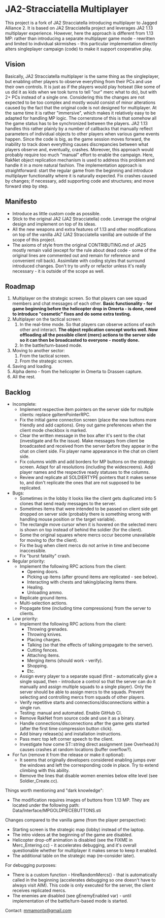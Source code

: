 # JA2-Stracciatella Multiplayer

This project is a fork of JA2 Stracciatella introducing multiplayer to Jagged Alliance 2. It is based on JA2 Stracciatella project and leverages JA2 1.13 multiplayer experience. However, here the approach is different from 1.13 MP: rather than introducing a separate multiplayer game mode - rewritten and limited to individual skirmishes - this particular implementation directly alters singleplayer campaign (code) to make it support cooperative play.

## Vision

Basically, JA2 Stracciatella multiplayer is the same thing as the singleplayer, but enabling other players to observe everything from their PCs and use their own controls. It is just as if the players would play hotseat (like some of us did it as kids when we took turns to tell "our" merc what to do), but with 2+ PCs instead of a single one. Considering this the changes are not expected to be too complex and mostly would consist of minor alterations caused by the fact that the original code is not designed for multiplayer. At the same time it is rather "immersive", which makes it relatively easy to be adapted for handling MP logic. The cornerstone of this is that somehow all the game status has to be synchronized between the players. JA2 1.13 handles this rather plainly by a number of callbacks that manually reflect parameters of individual objects to other players when various game events happen. Since the code is big, as the game session moves forward, the inability to track down everything causes discrepancies between what players observe and, eventually, crashes. Moreover, this approach would probably require too much "manual" effort to enable the campaign. Here, RakNet object replication mechanism is used to address this problem and handle it in a more natural fashion. The implementation approach is straightforward: start the regular game from the beginning and introduce multiplayer functionality where it is naturally expected. Fix crashes caused by changes; if necessary, add supporting code and structures; and move forward step by step.

## Manifesto

- Introduce as little custom code as possible.
- Stick to the original JA2 (JA2 Stracciatella) code. Leverage the original design and implement on top of its ideas.
- All the new weapons and extra features of 1.13 and other modifications on top of the vanilla JA2 (JA2 Stracciatella vanilla) are outside of the scope of this project.
- The axioms of style from the original CONTRIBUTING.md of JA2S mostly remain valid (except for the rule about dead code - some of the original lines are commented out and remain for reference and convenient roll back). Assimilate with coding styles that surround introduced changes. Don't try to unify or refactor unless it's really necessary - it is outside of the scope as well.

## Roadmap

1. Multiplayer on the strategic screen. So that players can see squad members and chat messages of each other. **Basic functionality - for game beginning before the helicopter drop in Omerta - is done, need to introduce "cosmetic" fixes and do some extra testing.**
2. Multiplayer on the tactical screen:
    1. In the real-time mode. So that players can observe actions of each other and interact. **The object replication concept works well. Now offloading all the possible client (merc) actions to the server side so it can then be broadcasted to everyone - mostly done.**
    2. In the battle/turn-based mode.
3. Moving to another sector:
    1. From the tactical screen.
    2. From the strategic screen.
4. Saving and loading.
5. Alpha demo - from the helicopter in Omerta to Drassen capture.
6. All the rest.

## Backlog

- Incomplete:
    - Implement respective item pointers on the server side for multiple clients: replace gpItemPointerRPC.
    - Fix the initial game connection screen (place the new buttons more friendly and add captions). Grey out game preferences when the client mode checkbox is marked.
    - Clear the written message in the box after it's sent to the chat (investigate and fix the issue). Make messages from client be broadcasted and received from the server before they appear in the chat on client side. Fix player name appearance in the chat on client side.
    - Fix columns width and add borders for MP buttons on the strategic screen. Adapt for all resolutions (including the widescreens). Add player names and the respective ready statuses to the columns.
    - Review and replicate all SOLDIERTYPE pointers that it makes sense to, and don't replicate the ones that are not supposed to be replicated.
- Bugs:
    - Sometimes in the lobby it looks like the client gets duplicated into 5 clones that send ready messages to the server.
    - Sometimes items that were intended to be passed on client side get dropped on server side (probably there is something wrong with handling mouse position or the target variable).
    - The rectangle move cursor when it is hovered on the selected merc is shown on top instead of behind the soldier (for the client).
    - Some the original squares where mercs occur become unavailable for moving to (for the client).
    - Fix the bug when client mercs do not arrive in time and become inaccessible.
    - Fix "burst fatality" crash.
- Regular priority:
    - Implement the following RPC actions from the client:
        - Opening doors.
        - Picking up items (after ground items are replicated - see below).
        - Interacting with chests and taking/placing items there.
        - Healing.
        - Unloading ammo.
    - Replicate ground items.
    - Multi-selection actions.
    - Propagate time (including time compressions) from the server to clients.
- Low priority:
    - Implement the following RPC actions from the client:
        - Throwing grenades.
        - Throwing knives.
        - Placing charges.
        - Talking (so that the effects of talking propagate to the server).
        - Cutting fences.
        - Attaching items.
        - Merging items (should work - verify).
        - Shopping.
        - Etc.
    - Assign every player to a separate squad (first - automatically give a single squad, then - introduce a control so that the server can do it manually and assign multiple squads to a single player). Only the server should be able to assign mercs to the squads. Prevent selecting and controlling mercs from squads of other players.
    - Verify repetitive starts and connections/disconnections within a single run.
    - Testing: manual and automated. Enable GitHub CI.
    - Remove RakNet from source code and use it as a binary.
    - Handle connections/disconnections after the game gets started (after the first time compression button click).
    - Add binary release(s) and installation instructions.
    - Pass merc top left corner speech to the client.
    - Investigate how come ST::string direct assignment (see Overhead.h) causes crashes at random locations (buffer overflow?).
- For fun (remove it from the release or make it optional):
    - It seems that originally developers considered enabling jumps over the windows and left the corresponding code in place. Try to extend climbing with this ability.
    - Remove the lines that disable women enemies below elite level (see Soldier_Create.cc).

Things worth mentioning and "dark knowledge":

- The modification requires images of buttons from 1.13 MP. They are located under the following path: Data/Interface/MPGOLDPIECEBUTTONS.sti

Changes compared to the vanilla game (from the player perspective):

- Starting screen is the strategic map (lobby) instead of the laptop.
- The intro videos at the beginning of the game are disabled.
- Helicopter drop-off animation is disabled (see the FIXME in Merc_Entering.cc) - it accelerates debugging, and it's overall questionable whether for multiplayer it makes sense to keep it enabled.
- The additional table on the strategic map (re-consider later).

For debugging purposes:

- There is a custom function - HireRandomMercs() - that is automatically called in the beginning (accelerates debugging so one doesn't have to always visit AIM). This code is only executed for the server, the client receives replicated mercs.
- The enemies are disabled (see gEnemyEnabled var) - until implementation of the battle/turn-based mode is started.

Contact: mmamontx@gmail.com
